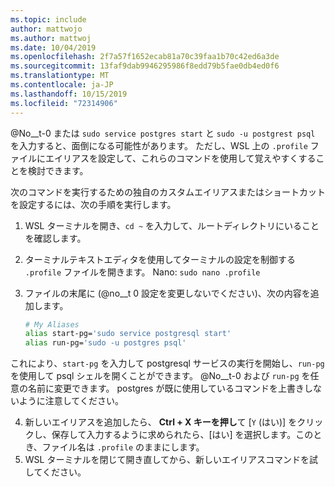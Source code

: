 ```yaml
---
ms.topic: include
author: mattwojo
ms.author: mattwoj
ms.date: 10/04/2019
ms.openlocfilehash: 2f7a57f1652ecab81a70c39faa1b70c42ed6a3de
ms.sourcegitcommit: 13faf9dab9946295986f8edd79b5fae0db4ed0f6
ms.translationtype: MT
ms.contentlocale: ja-JP
ms.lasthandoff: 10/15/2019
ms.locfileid: "72314906"
---
```

@No__t-0 または `sudo service postgres start` と `sudo -u postgrest psql` を入力すると、面倒になる可能性があります。  ただし、WSL 上の `.profile` ファイルにエイリアスを設定して、これらのコマンドを使用して覚えやすくすることを検討できます。 

次のコマンドを実行するための独自のカスタムエイリアスまたはショートカットを設定するには、次の手順を実行します。

1. WSL ターミナルを開き、`cd ~` を入力して、ルートディレクトリにいることを確認します。
2. ターミナルテキストエディタを使用してターミナルの設定を制御する `.profile` ファイルを開きます。 Nano: `sudo nano .profile`
3. ファイルの末尾に (@no__t 0 設定を変更しないでください)、次の内容を追加します。

    ```bash
    # My Aliases
    alias start-pg='sudo service postgresql start'
    alias run-pg='sudo -u postgres psql'
    ```

これにより、`start-pg` を入力して postgresql サービスの実行を開始し、`run-pg` を使用して psql シェルを開くことができます。 @No__t-0 および `run-pg` を任意の名前に変更できます。 postgres が既に使用しているコマンドを上書きしないように注意してください。

4. 新しいエイリアスを追加したら、 **Ctrl + X キーを押し**て [`Y` (はい)] をクリックし、保存して入力するように求められたら、[はい] を選択します。このとき、ファイル名は `.profile` のままにします。
5. WSL ターミナルを閉じて開き直してから、新しいエイリアスコマンドを試してください。
